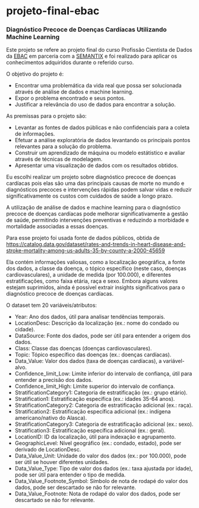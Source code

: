 # projeto-final-ebac

### Diagnóstico Precoce de Doenças Cardíacas Utilizando Machine Learning

Este projeto se refere ao projeto final do curso Profissão Cientista de Dados da <a href="https://ebaconline.com.br/" target='_blank'>EBAC</a> em parceria com a <a href='https://semantix.ai/' target='_blank'>SEMANTIX</a> e foi realizado para aplicar os conhecimentos adquiridos durante o referido curso.

O objetivo do projeto é:
<ul>
 <li>
     Encontrar uma problemática da vida real que possa ser
     solucionada através de análise de dados e machine learning.
 </li>
<li>Expor o problema encontrado e seus pontos.</li>
<li>Justificar a relevância do uso de dados para encontrar a solução.</li>
</ul>

As premissas para o projeto são:

<ul>
    <li>
        Levantar as fontes de dados públicas e não confidenciais
        para a coleta de informações.
    </li>
    <li>
        Efetuar a análise exploratória de dados levantando os
        principais pontos relevantes para a solução do problema.
    </li>
    <li>
        Construir um aprendizado de máquina ou modelo
        estátistico e avaliar através de técnicas de modelagem.
    </li>
    <li>
        Apresentar uma visualização de dados com os resultados
        obtidos.
    </li>
</ul>

Eu escolhi realizar um projeto sobre diagnóstico precoce de doenças cardíacas pois elas são uma das principais causas de morte no mundo e diagnósticos precoces e intervenções rápidas podem salvar vidas e reduzir significativamente os custos com cuidados de saúde a longo prazo. 

A utilização de análise de dados e machine learning para o diagnóstico precoce de doenças cardíacas pode melhorar significativamente a gestão de saúde, permitindo intervenções preventivas e reduzindo a morbidade e mortalidade associadas a essas doenças. 

Para esse projeto foi usada fonte de dados públicos, obtida de https://catalog.data.gov/dataset/rates-and-trends-in-heart-disease-and-stroke-mortality-among-us-adults-35-by-county-a-2000-45659 

Ela contém informações valiosas, como a localização geográfica, a fonte dos dados, a classe da doença, o tópico específico (neste caso, doenças cardiovasculares), a unidade de medida (por 100.000), e diferentes estratificações, como faixa etária, raça e sexo. Embora alguns valores estejam suprimidos, ainda é possível extrair insights significativos para o diagnóstico precoce de doenças cardíacas.

O dataset tem 20 variáveis/atributos:
  
* Year: Ano dos dados, útil para analisar tendências temporais.
* LocationDesc: Descrição da localização (ex.: nome do condado ou cidade).
* DataSource: Fonte dos dados, pode ser útil para entender a origem dos dados.
* Class: Classe das doenças (doenças cardiovasculares).
* Topic: Tópico específico das doenças (ex.: doenças cardíacas).
* Data_Value: Valor dos dados (taxa de doenças cardíacas), a variável-alvo.
* Confidence_limit_Low: Limite inferior do intervalo de confiança, útil para entender a precisão dos dados.
* Confidence_limit_High: Limite superior do intervalo de confiança.
* StratificationCategory1: Categoria de estratificação (ex.: grupo etário).
* Stratification1: Estratificação específica (ex.: idades 35-64 anos).
* StratificationCategory2: Categoria de estratificação adicional (ex.: raça).
* Stratification2: Estratificação específica adicional (ex.: indígena americano/nativo do Alasca).
* StratificationCategory3: Categoria de estratificação adicional (ex.: sexo).
* Stratification3: Estratificação específica adicional (ex.: geral).
* LocationID: ID da localização, útil para indexação e agrupamento. 
* GeographicLevel: Nível geográfico (ex.: condado, estado), pode ser derivado de LocationDesc.
* Data_Value_Unit: Unidade do valor dos dados (ex.: por 100.000), pode ser útil se houver diferentes unidades.
* Data_Value_Type: Tipo de valor dos dados (ex.: taxa ajustada por idade), pode ser útil para entender o tipo de medida.
* Data_Value_Footnote_Symbol: Símbolo de nota de rodapé do valor dos dados, pode ser descartado se não for relevante.
* Data_Value_Footnote: Nota de rodapé do valor dos dados, pode ser descartado se não for relevante.
 
